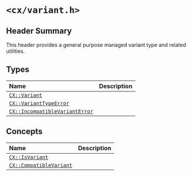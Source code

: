 # `<cx/variant.h>`
## Header Summary
This header provides a general purpose managed variant type and
related utilities.

## Types
| Name | Description |
| :- | :- |
| [`CX::Variant`](./cx_variant_h/variant.md) | |
| [`CX::VariantTypeError`](./cx_variant_h/variant_type_error.md) | |
| [`CX::IncompatibleVariantError`](./cx_variant_h/incompatible_variant_error.md) | |

## Concepts
| Name | Description |
| :- | :- |
| [`CX::IsVariant`](./cx_variant_h/is_variant.md) | |
| [`CX::CompatibleVariant`](./cx_variant_h/compatible_variant.md) | |
